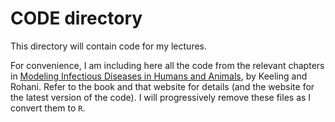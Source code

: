 # CODE directory

This directory will contain code for my lectures. 

For convenience, I am including here all the code from the relevant chapters in [Modeling Infectious Diseases in Humans and Animals](http://www.modelinginfectiousdiseases.org/), by Keeling and Rohani. Refer to the book and that website for details (and the website for the latest version of the code). I will progressively remove these files as I convert them to `R`.

